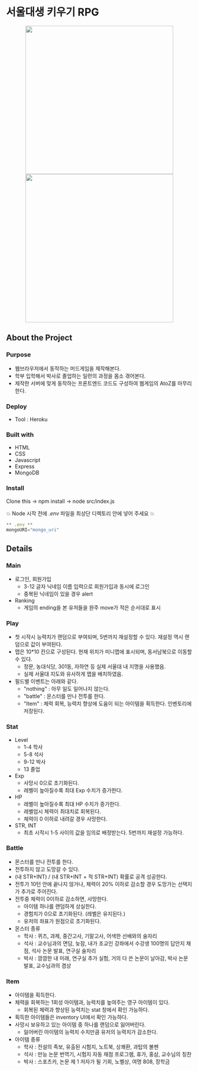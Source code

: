 # 서울대생 키우기 RPG

<p align="center"><img src="https://user-images.githubusercontent.com/40906871/144449513-2c06cf07-1340-4c7d-a24a-44736a26640f.png" height="400"/><img src="https://user-images.githubusercontent.com/40906871/144449300-311ebdb2-b559-4392-a37f-59da422da9c6.png" height="400"/></p>

## About the Project

### Purpose

- 웹브라우저에서 동작하는 머드게임을 제작해본다.
- 학부 입학해서 박사로 졸업하는 일련의 과정을 몸소 겪어본다. 
- 제작한 서버에 맞게 동작하는 프론트엔드 코드도 구성하여 웹게임의 AtoZ를 마무리한다.

### Deploy

- Tool : Heroku

### Built with

- HTML
- CSS
- Javascript
- Express
- MongoDB

### Install

Clone this -> npm install -> node src/index.js

:boom: Node 시작 전에 _.env_ 파일을 최상단 디렉토리 안에 넣어 주세요 :boom:

```javascript
** .env **
mongoURI="mongo_uri"
```

## Details

### Main

- 로그인, 회원가입
    - 3-12 글자 닉네임 이름 입력으로 회원가입과 동시에 로그인
    - 중복된 닉네임이 있을 경우 alert
- Ranking
    - 게임의 ending을 본 유저들을 완주 move가 적은 순서대로 표시

### Play
- 첫 시작시 능력치가 랜덤으로 부여되며, 5번까지 재설정할 수 있다. 재설정 역시 랜덤으로 값이 부여된다.
- 맵은 10*10 칸으로 구성된다. 현재 위치가 미니맵에 표시되며, 동서남북으로 이동할 수 있다.
    - 정문, 농대식당, 301동, 자하연 등 실제 서울대 내 지명을 사용했음.
    - 실제 서울대 지도와 유사하게 맵을 배치하였음.
- 필드별 이벤트는 아래와 같다.
    - "nothing" : 아무 일도 일어나지 않는다.
    - "battle" : 몬스터를 만나 전투를 한다.
    - "Item" : 체력 회복, 능력치 향상에 도움이 되는 아이템을 획득한다. 인벤토리에 저장된다.

### Stat
- Level
    - 1-4 학사
    - 5-8 석사
    - 9-12 박사
    - 13 졸업
- Exp
    - 사망시 0으로 초기화된다. 
    - 레벨이 높아질수록 최대 Exp 수치가 증가한다.
- HP
    - 레벨이 높아질수록 최대 HP 수치가 증가한다.
    - 레벨업시 체력이 최대치로 회복된다.
    - 체력이 0 이하로 내려갈 경우 사망한다.
- STR, INT
    - 최초 시작시 1-5 사이의 값을 임의로 배정받는다. 5번까지 재설정 가능하다.

### Battle
- 몬스터를 만나 전투를 한다.
- 전투하지 않고 도망갈 수 있다.
- (내 STR+INT) / (내 STR+INT + 적 STR+INT) 확률로 공격 성공한다.
- 전투가 10턴 안에 끝나지 않거나, 체력이 20% 이하로 감소할 경우 도망가는 선택지가 추가로 주어진다.
- 전투중 체력이 0이하로 감소하면, 사망한다.
    - 아이템 하나를 랜덤하게 상실한다.
    - 경험치가 0으로 초기화된다. (레벨은 유지된다.)
    - 유저의 좌표가 원점으로 초기화된다.
- 몬스터 종류
    - 학사 : 퀴즈, 과제, 중간고사, 기말고사, 어색한 선배와의 술자리
    - 석사 : 교수님과의 면담, 늦잠, 내가 조교인 강좌에서 수강생 100명의 답안지 채점, 석사 논문 발표, 연구실 술자리
    - 박사 : 깜깜한 내 미래, 연구실 추가 실험, 거의 다 쓴 논문이 날아감, 박사 논문 발표, 교수님과의 겸상

### Item
- 아이템을 획득한다.
- 체력을 회복하는 1회성 아이템과, 능력치를 높여주는 영구 아이템이 있다.
    - 회복된 체력과 향상된 능력치는 stat 창에서 확인 가능하다.
- 획득한 아이템들은 inventory UI에서 확인 가능하다.
- 사망시 보유하고 있는 아이템 중 하나를 랜덤으로 잃어버린다.
    - 잃어버린 아이템의 능력치 수치만큼 유저의 능력치가 감소한다.
- 아이템 종류
    - 학사 : 전설의 족보, 유출된 시험지, 노트북, 상쾌환, 과탑의 볼펜
    - 석사 : 만능 논문 번역기, 시험지 자동 채점 프로그램, 휴가, 홍삼, 교수님의 칭찬
    - 박사 : 스포츠카, 논문 제 1 저자가 될 기회, 노벨상, 여명 808, 장학금
